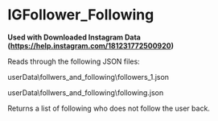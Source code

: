 # IGFollower_Following

**Used with Downloaded Instagram Data (https://help.instagram.com/181231772500920)**

Reads through the following JSON files:

userData\follwers_and_following\followers_1.json

userData\follwers_and_following\following.json

Returns a list of following who does not follow the user back.
